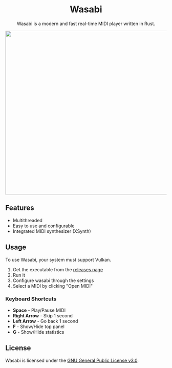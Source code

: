 <h1 align="center">Wasabi</h1>
<p align="center">Wasabi is a modern and fast real-time MIDI player written in Rust.</p>
<p align="center"><img src="https://i.imgur.com/NQVQdHd.png" width="512"/></p>

## Features
- Multithreaded
- Easy to use and configurable
- Integrated MIDI synthesizer (XSynth)

## Usage
To use Wasabi, your system must support Vulkan.

1) Get the executable from the [releases page](https://github.com/arduano/wasabi/releases)
2) Run it
3) Configure wasabi through the settings
4) Select a MIDI by clicking "Open MIDI"

### Keyboard Shortcuts

- **Space** - Play/Pause MIDI
- **Right Arrow** - Skip 1 second
- **Left Arrow** - Go back 1 second
- **F** - Show/Hide top panel
- **G** - Show/Hide statistics

## License
Wasabi is licensed under the [GNU General Public License v3.0](https://github.com/arduano/wasabi/blob/master/LICENSE).
